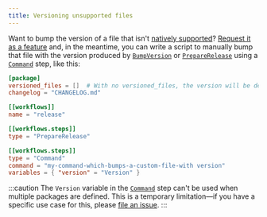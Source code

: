 ```yaml
---
title: Versioning unsupported files
---
```


Want to bump the version of a file that isn't [natively supported](/reference/config-file/packages#versioned_files)?
[Request it as a feature] and, in the meantime, you can write a script to manually bump that file with the version
produced by [`BumpVersion`] or [`PrepareRelease`] using a [`Command`] step, like this:

```toml
[package]
versioned_files = []  # With no versioned_files, the version will be determined via Git tag
changelog = "CHANGELOG.md"

[[workflows]]
name = "release"

[[workflows.steps]]
type = "PrepareRelease"

[[workflows.steps]]
type = "Command"
command = "my-command-which-bumps-a-custom-file-with version"
variables = { "version" = "Version" }
```

:::caution
The `Version` variable in the [`Command`] step can't be used when multiple packages are defined.
This is a temporary limitation—if you have a specific use case for this, please [file an issue][request it as a feature].
:::

[request it as a feature]: https://github.com/knope-dev/knope/issues
[`bumpversion`]: /reference/config-file/steps/bump-version
[`preparerelease`]: /reference/config-file/steps/prepare-release
[`release`]: /reference/config-file/steps/release
[`command`]: /reference/config-file/steps/command
